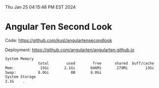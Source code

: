 Thu Jan 25 04:15:48 PM EST 2024

# Angular Ten Second Look

Code: https://github.com/kusl/angulartensecondlook

Deployment: https://github.com/angularten/angularten.github.io

```bash
System Memory
               total        used        free      shared  buff/cache   available
Mem:            15Gi       2.1Gi       646Mi       279Mi        13Gi        13Gi
Swap:          8.0Gi          0B       8.0Gi
System Storage
2.1G	.
```
```bash

